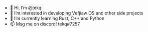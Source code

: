 - 👋 Hi, I’m @tekq
- 👀 I’m interested in developing Vefjiaw OS and other side projects
- 🌱 I’m currently learning Rust, C++ and Python
- 📫 Msg me on discord! tekq#7257 

<!---
tekq/tekq is a ✨ special ✨ repository because its `README.md` (this file) appears on your GitHub profile.
You can click the Preview link to take a look at your changes.
--->
